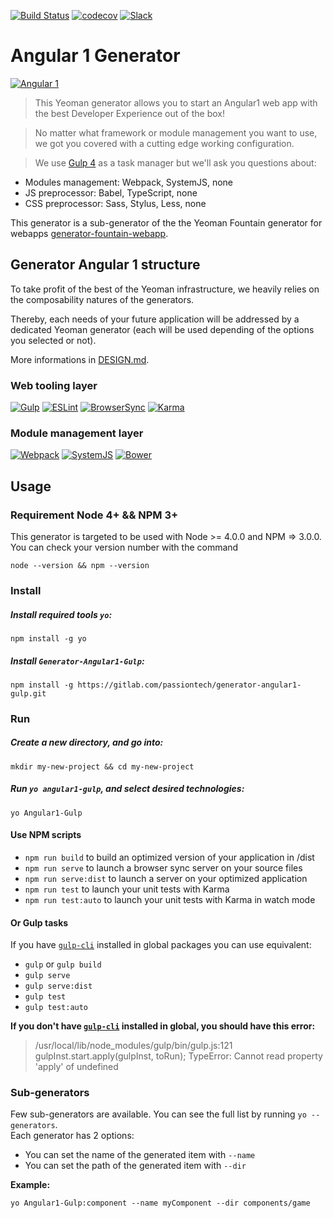 

[![Build Status](https://travis-ci.org/FountainJS/generator-fountain-angular1.svg?branch=master)](https://travis-ci.org/FountainJS/generator-fountain-angular1)
[![codecov](https://codecov.io/gh/FountainJS/generator-fountain-angular1/branch/master/graph/badge.svg)](https://codecov.io/gh/FountainJS/generator-fountain-angular1)
[![Slack](http://slackin.fountainjs.io/badge.svg)](http://slackin.fountainjs.io/)


# Angular 1 Generator

[![Angular 1](http://fountainjs.io/assets/imgs/angular1.png)](https://docs.angularjs.org/guide)

> This Yeoman generator allows you to start an Angular1 web app with the best Developer Experience out of the box!

> No matter what framework or module management you want to use, we got you covered with a cutting edge working configuration.

> We use [Gulp 4](http://gulpjs.com/) as a task manager but we'll ask you questions about:
- Modules management: Webpack, SystemJS, none
- JS preprocessor: Babel, TypeScript, none
- CSS preprocessor: Sass, Stylus, Less, none

This generator is a sub-generator of the the Yeoman Fountain generator for webapps [generator-fountain-webapp](https://github.com/FountainJS/generator-fountain-webapp).

## Generator Angular 1 structure

To take profit of the best of the Yeoman infrastructure, we heavily relies on the composability natures of the generators.

Thereby, each needs of your future application will be addressed by a dedicated Yeoman generator (each will be used depending of the options you selected or not).

More informations in [DESIGN.md](http://fountainjs.io/doc/design).


### Web tooling layer
[![Gulp](http://fountainjs.io/assets/imgs/gulp.png)](https://github.com/FountainJS/generator-fountain-gulp)
[![ESLint](http://fountainjs.io/assets/imgs/eslint.png)](https://github.com/FountainJS/generator-fountain-eslint)
[![BrowserSync](http://fountainjs.io/assets/imgs/browsersync.png)](https://github.com/FountainJS/generator-fountain-browsersync)
[![Karma](http://fountainjs.io/assets/imgs/karma.png)](https://github.com/FountainJS/generator-fountain-karma)

### Module management layer
[![Webpack](http://fountainjs.io/assets/imgs/webpack.png)](https://github.com/FountainJS/generator-fountain-webpack)
[![SystemJS](http://fountainjs.io/assets/imgs/systemjs.png)](https://github.com/FountainJS/generator-fountain-systemjs)
[![Bower](http://fountainjs.io/assets/imgs/bower.png)](https://github.com/FountainJS/generator-fountain-inject)


## Usage

### Requirement Node 4+ && NPM 3+
This generator is targeted to be used with Node >= 4.0.0 and NPM => 3.0.0. You can check your version number with the command
```
node --version && npm --version
```

### Install

##### Install required tools `yo`:
```
npm install -g yo
```

##### Install `Generator-Angular1-Gulp`:
```
npm install -g https://gitlab.com/passiontech/generator-angular1-gulp.git
```


### Run

##### Create a new directory, and go into:
```
mkdir my-new-project && cd my-new-project
```

##### Run `yo angular1-gulp`, and select desired technologies:
```
yo Angular1-Gulp
```
#### Use NPM scripts

- `npm run build` to build an optimized version of your application in /dist
- `npm run serve` to launch a browser sync server on your source files
- `npm run serve:dist` to launch a server on your optimized application
- `npm run test` to launch your unit tests with Karma
- `npm run test:auto` to launch your unit tests with Karma in watch mode


#### Or Gulp tasks

If you have [`gulp-cli`](https://www.npmjs.com/package/gulp-cli) installed in global packages you can use equivalent:

- `gulp` or `gulp build`
- `gulp serve`
- `gulp serve:dist`
- `gulp test`
- `gulp test:auto`

**If you don't have [`gulp-cli`](https://www.npmjs.com/package/gulp-cli) installed in global, you should have this error:**
> /usr/local/lib/node_modules/gulp/bin/gulp.js:121
    gulpInst.start.apply(gulpInst, toRun);
TypeError: Cannot read property 'apply' of undefined

### Sub-generators

Few sub-generators are available. You can see the full list by running `yo --generators`.  
Each generator has 2 options:
- You can set the name of the generated item with `--name`
- You can set the path of the generated item with `--dir`

**Example:**

```
yo Angular1-Gulp:component --name myComponent --dir components/game
```
